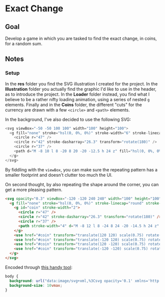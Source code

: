 # Exact Change

## Goal

Develop a game in which you are tasked to find the exact change, in coins, for a random sum.

## Notes

### Setup

In the **res** folder you find the SVG illustration I created for the project. In the **Illustration** folder you actually find the graphic I'd like to use in the header, as to introduce the project. In the **Loader** folder instead, you find what I believe to be a rather nifty loading animation, using a series of nested `g` elements. Finally and in the **Coins** folder, the different "cuts" for the currency are drawn with a few `<circle>` and `<path>` elements.

In the background, I've also decided to use the following SVG:

```js
<svg viewBox="-50 -50 100 100" width="100" height="100">
  <g fill="none" stroke="hsl(0, 0%, 0%)" stroke-width="6" stroke-linecap="round" stroke-linejoin="round">
    <circle r="47" />
    <circle r="42" stroke-dasharray="26.3" transform="rotate(180)" />
    <circle r="37" />
    <path d="M -8 10 l 8 -20 8 20 -20 -12.5 h 24 z" fill="hsl(0, 0%, 0%)" />
  </g>
</svg>
```

By fiddling with the `viewBox`, you can make sure the repeating pattern has a smaller footprint and doesn't clutter too much the UI.

On second thought, by also repeating the shape around the corner, you can get a more pleasing pattern.

```html
<svg opacity="0.3" viewBox="-120 -120 240 240" width="100" height="100">
  <g fill="none" stroke="hsl(0, 0%, 0%)" stroke-linecap="round" stroke-linejoin="round">
    <g id="coin" stroke-width="2">
      <circle r="47" />
      <circle r="42" stroke-dasharray="26.3" transform="rotate(180)" />
      <circle r="37" />
      <path stroke-width="4" d="M -8 12 l 8 -24 8 24 -20 -14.5 h 24 z" fill="hsl(0, 0%, 0%)" />
    </g>
    <use href="#coin" transform="translate(120 120) scale(0.75) rotate(-30)" />
    <use href="#coin" transform="translate(-120 120) scale(0.75) rotate(-30)" />
    <use href="#coin" transform="translate(120 -120) scale(0.75) rotate(-30)" />
    <use href="#coin" transform="translate(-120 -120) scale(0.75) rotate(-30)" />
  </g>
</svg>
```

Encoded through [this handy tool](http://yoksel.github.io/url-encoder/):

```css
body {
  background: url("data:image/svg+xml,%3Csvg opacity='0.1' xmlns='http://www.w3.org/2000/svg' viewBox='-120 -120 240 240' width='100' height='100'%3E%3Cg fill='none' stroke='currentColor' stroke-width='6' stroke-linecap='round' stroke-linejoin='round'%3E%3Cg id='coin' %3E%3Ccircle r='47' /%3E%3Ccircle r='42' stroke-dasharray='26.3' transform='rotate(180)' /%3E%3Ccircle r='37' /%3E%3Cpath d='M -8 10 l 8 -20 8 20 -20 -12.5 h 24 z' fill='currentColor' /%3E%3C/g%3E%3Cuse href='%23coin' transform='translate(120 120) scale(0.75) rotate(-20)' /%3E%3Cuse href='%23coin' transform='translate(-120 120) scale(0.75) rotate(-20)' /%3E%3Cuse href='%23coin' transform='translate(120 -120) scale(0.75) rotate(-20)' /%3E%3Cuse href='%23coin' transform='translate(-120 -120) scale(0.75) rotate(-20)' /%3E%3C/g%3E%3C/svg%3E");
  background-size: 10vmax;
}
```

